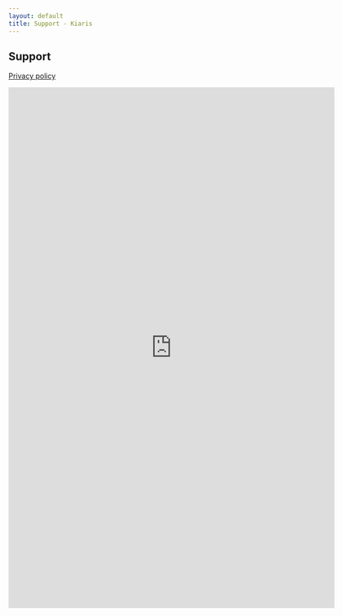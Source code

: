 ```yaml
---
layout: default
title: Support - Kiaris
---
```


## Support

[Privacy policy](https://www.freeprivacypolicy.com/live/1dd2c25a-1e42-4bc3-9742-bf041f7802d0)

<iframe src="https://docs.google.com/forms/d/e/1FAIpQLSdHLzhq116I4819uPyuLt7RMmA1OfVG4GZ2Q8IkovmIjKYFpg/viewform?embedded=true" width="640" height="1024" frameborder="0" marginheight="0" marginwidth="0">Loading…</iframe>
